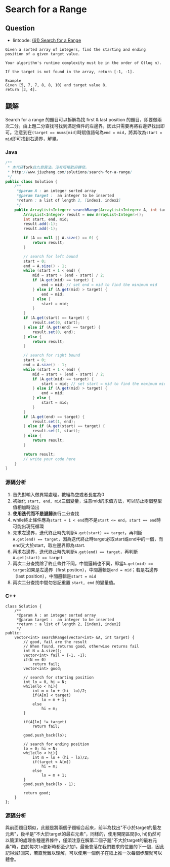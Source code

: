 # Search for a Range

## Question

- lintcode: [(61) Search for a Range](http://www.lintcode.com/en/problem/search-for-a-range/)

```
Given a sorted array of integers, find the starting and ending position of a given target value.

Your algorithm's runtime complexity must be in the order of O(log n).

If the target is not found in the array, return [-1, -1].

Example
Given [5, 7, 7, 8, 8, 10] and target value 8,
return [3, 4].
```

## 題解

Search for a range 的題目可以拆解為找 first & last position 的題目，即要做兩次二分。由上題二分查找可找到滿足條件的左邊界，因此只需要再將右邊界找出即可。注意到在`(target == nums[mid]`時賦值語句為`end = mid`，將其改為`start = mid`即可找到右邊界，解畢。

### Java

```java
/**
 * 本代碼fork自九章算法。沒有版權歡迎轉發。
 * http://www.jiuzhang.com/solutions/search-for-a-range/
 */
public class Solution {
    /**
     *@param A : an integer sorted array
     *@param target :  an integer to be inserted
     *return : a list of length 2, [index1, index2]
     */
    public ArrayList<Integer> searchRange(ArrayList<Integer> A, int target) {
        ArrayList<Integer> result = new ArrayList<Integer>();
        int start, end, mid;
        result.add(-1);
        result.add(-1);

        if (A == null || A.size() == 0) {
            return result;
        }

        // search for left bound
        start = 0;
        end = A.size() - 1;
        while (start + 1 < end) {
            mid = start + (end - start) / 2;
            if (A.get(mid) == target) {
                end = mid; // set end = mid to find the minimum mid
            } else if (A.get(mid) > target) {
                end = mid;
            } else {
                start = mid;
            }
        }
        if (A.get(start) == target) {
            result.set(0, start);
        } else if (A.get(end) == target) {
            result.set(0, end);
        } else {
            return result;
        }

        // search for right bound
        start = 0;
        end = A.size() - 1;
        while (start + 1 < end) {
            mid = start + (end - start) / 2;
            if (A.get(mid) == target) {
                start = mid; // set start = mid to find the maximum mid
            } else if (A.get(mid) > target) {
                end = mid;
            } else {
                start = mid;
            }
        }
        if (A.get(end) == target) {
            result.set(1, end);
        } else if (A.get(start) == target) {
            result.set(1, start);
        } else {
            return result;
        }

        return result;
        // write your code here
    }
}
```

### 源碼分析

1. 首先對輸入做異常處理，數組為空或者長度為0
2. 初始化 `start, end, mid`三個變量，注意mid的求值方法，可以防止兩個整型值相加時溢出
3. **使用迭代而不是遞歸**進行二分查找
4. while終止條件應為`start + 1 < end`而不是`start <= end`，`start == end`時可能出現死循環
5. 先求左邊界，迭代終止時先判斷`A.get(start) == target`，再判斷`A.get(end) == target`，因為迭代終止時target必取start或end中的一個，而end又大於start，取左邊界即為start.
6. 再求右邊界，迭代終止時先判斷`A.get(end) == target`，再判斷`A.get(start) == target`
7. 兩次二分查找除了終止條件不同，中間邏輯也不同，即當`A.get(mid) == target`如果是左邊界（first postion），中間邏輯是`end = mid`；若是右邊界（last position），中間邏輯是`start = mid`
8. 兩次二分查找中間勿忘記重置 `start, end` 的變量值。

### C++

```
class Solution {
    /** 
     *@param A : an integer sorted array
     *@param target :  an integer to be inserted
     *return : a list of length 2, [index1, index2]
     */
public:
    vector<int> searchRange(vector<int> &A, int target) {
        // good, fail are the result
        // When found, returns good, otherwise returns fail
        int N = A.size();
        vector<int> fail = {-1, -1};
        if(N == 0) 
            return fail;
        vector<int> good;
        
        // search for starting position
        int lo = 0, hi = N;
        while(lo < hi){
            int m = lo + (hi- lo)/2;
            if(A[m] < target)
                lo = m + 1;
            else
                hi = m;
        }
        
        if(A[lo] != target) 
            return fail;
            
        good.push_back(lo);
        
        // search for ending position
        lo = 0; hi = N;
        while(lo < hi){
            int m = lo + (hi - lo)/2;
            if(target < A[m])
                hi = m;
            else
                lo = m + 1;
        }
        good.push_back(lo - 1);
        
        return good;
    }
};
```

### 源碼分析

與前面題目類似，此題是將兩個子題組合起來，前半為找出"不小於target的最左元素"，後半是"不大於target的最右元素"，同樣的，使用開閉區間[lo, hi)仍然可以簡潔的處理各種邊界條件，僅須注意在解第二個子題"不大於target的最右元素"時，由於每次`lo`更新時都至少加1，最後會落在我們要求的位置的下一個，因此記得減1回來，若直覺難以理解，可以使用一個例子在紙上推一次每個步驟就可以體會。